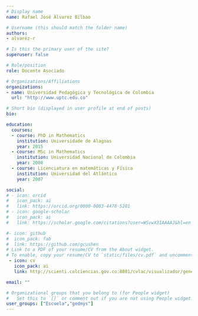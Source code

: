 ```yaml
---
# Display name
name: Rafael José Álvarez Bilbao

# Username (this should match the folder name)
authors:
- alvarez-r

# Is this the primary user of the site?
superuser: false

# Role/position
role: Docente Asociado

# Organizations/Affiliations
organizations:
- name: Universidad Pedagógica y Tecnológica de Colombia
  url: "http://www.uptc.edu.co"

# Short bio (displayed in user profile at end of posts)
bio: 

education:
  courses:
  - course: PhD in Mathematics
    institution: Universidade de Alagoas
    year: 2015
  - course: MSc in Mathematics
    institution: Universidad Nacional de Colombia
    year: 2008
  - course: Licenciatura en matemáticas y Física
    institution: Universidad del Atlántico
    year: 2007

social:
# - icon: orcid
#   icon_pack: ai
#   link: https://orcid.org/0000-0003-4478-5201
# - icon: google-scholar
#   icon_pack: ai
#   link: https://scholar.google.com/citations?user=WSvwX3IAAAAJ&hl=en

#- icon: github
#  icon_pack: fab
#  link: https://github.com/gcushen
# Link to a PDF of your resume/CV from the About widget.
# To enable, copy your resume/CV to `static/files/cv.pdf` and uncomment the lines below.
 - icon: cv
   icon_pack: ai
   link: http://scienti.colciencias.gov.co:8081/cvlac/visualizador/generarCurriculoCv.do?cod_rh=0001171054

email: ""

# Organizational groups that you belong to (for People widget)
#   Set this to `[]` or comment out if you are not using People widget.
user_groups: ["Escuela","gedmys"]
---
```


